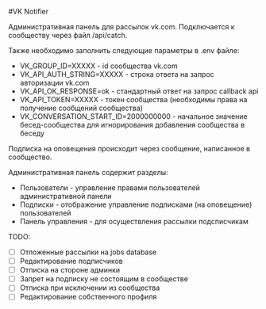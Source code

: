 #VK Notifier

Административная панель для рассылок vk.com. Подключается к сообществу через файл /api/catch.

Также необходимо заполнить следующие параметры в .env файле:
- VK_GROUP_ID=XXXXX - id сообщества vk.com
- VK_API_AUTH_STRING=XXXXX - строка ответа на запрос авторизации vk.com
- VK_API_OK_RESPONSE=ok - стандартный ответ на запрос callback api
- VK_API_TOKEN=XXXXX - токен сообщества (необходимы права на получение сообщений сообщества)
- VK_CONVERSATION_START_ID=2000000000 - начальное значение бесед-сообщества для игнорирования добавления сообщества в беседу

Подписка на оповещения происходит через сообщение, написанное в сообщество.

Административная панель содержит разделы:
- Пользователи - управление правами пользователей административной панели
- Подписки - отображение управление подписками (на оповещение) пользователей 
- Панель управления - для осуществления рассылки подсписчикам

TODO:
- [ ] Отложенные рассылки на jobs database
- [ ] Редактирование подписчиков
- [ ] Отписка на стороне админки
- [ ] Запрет на подписку не состоящим в сообществе
- [ ] Отписка при исключении из сообщества
- [ ] Редактирование собственного профиля
